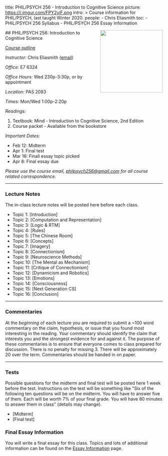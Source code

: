 title: PHIL/PSYCH 256 - Introduction to Cognitive Science
picture: https://i.imgur.com/FPY2yiF.png
intro: >
    Course information for PHIL/PSYCH, last taught Winter 2020.
people:
    - Chris Eliasmith
toc:
    - PHIL/PSYCH 256 Syllabus
    - PHIL/PSYCH 256 Essay Information

<img style="float: right;" width=200 src="https://i.imgur.com/yXVgMlf.png">
##  PHIL/PSYCH 256: Introduction to Cognitive Science

[Course outline](phil-256/philpsych-256-syllabus.html)

_Instructor:_ Chris Eliasmith ([email](mailto:philpsych256@gmail.com))

_Office:_ E7 6324

_Office Hours:_ Wed 230p-3:30p, or by appointment

_Location:_ PAS 2083

_Times:_ Mon/Wed 1:00p-2:20p

*Readings:*

1. Textbook: Mind - Introduction to Cognitive Science, 2nd Edition
1. Course packet - Available from the bookstore

_Important Dates:_ 

 * Feb 12: Midterm
 * Apr 1: Final test
 * Mar 16: Finall essay topic picked
 * Apr 8: Final essay due

*Please use the course email, [philpsych256@gmail.com](mailto:philpsych256@gmail.com) for all course related correspondence.*

* * *

### Lecture Notes

The in-class lecture notes will be posted here before each class.

 * Topic 1: [Introduction]
 * Topic 2: [Computation and Representation]
 * Topic 3: [Logic & RTM]
 * Topic 4: [Rules]
 * Topic 5: [The Chinese Room]
 * Topic 6: [Concepts]
 * Topic 7: [Imagery]
 * Topic 8: [Connectionism]
 * Topic 9: [Neuroscience Methods]
 * Topic 10: [The Mental as Mechanism]
 * Topic 11: [Critique of Connectionism]
 * Topic 12: [Dynamicism and Robotics]
 * Topic 13: [Emotions]
 * Topic 14: [Consciousness]
 * Topic 15: [Next Generation CS]
 * Topic 16: [Conclusion]

* * *

### Commentaries

At the _beginning_ of each lecture you are required to submit a ~100 word commentary on the claim, hypothesis, or issue that you found most interesting in the reading. Your commentary should identify the claim that interests you and the strongest evidence for and against it. The purpose of these commentaries is to ensure that everyone comes to class prepared for discussion. There is no penalty for missing 3. There will be approximately 20 over the term. Commentaries should be handed in on paper.

* * * 

### Tests

Possible questions for the midterm and final test will be posted here 1 week before the test.  Instructions on the test will be something like "Six of the following ten questions will be on the midterm. You will have to answer five of them. Each will be worth 7% of your final grade. You will have 80 minutes to answer them in class" (details may change).

- [Midterm]
- [Final test]


### Final Essay Information

You will write a final essay for this class. Topics and lots of additional information can be found on the [Essay Information](phil-256/philpsych-256-essay-information.html) page.



